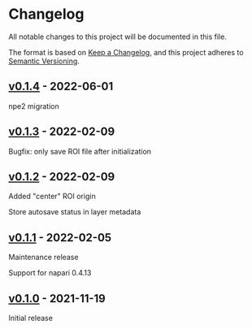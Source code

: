 # Changelog

All notable changes to this project will be documented in this file.

The format is based on [Keep a Changelog](https://keepachangelog.com/en/1.0.0/),
and this project adheres to [Semantic Versioning](https://semver.org/spec/v2.0.0.html).

## [v0.1.4] - 2022-06-01

npe2 migration

## [v0.1.3] - 2022-02-09

Bugfix: only save ROI file after initialization

## [v0.1.2] - 2022-02-09

Added "center" ROI origin

Store autosave status in layer metadata

## [v0.1.1] - 2022-02-05

Maintenance release

Support for napari 0.4.13

## [v0.1.0] - 2021-11-19

Initial release

[v0.1.4]: https://github.com/BodenmillerGroup/napari-roi/compare/v0.1.3...v0.1.4
[v0.1.3]: https://github.com/BodenmillerGroup/napari-roi/compare/v0.1.2...v0.1.3
[v0.1.2]: https://github.com/BodenmillerGroup/napari-roi/compare/v0.1.1...v0.1.2
[v0.1.1]: https://github.com/BodenmillerGroup/napari-roi/compare/v0.1.0...v0.1.1
[v0.1.0]: https://github.com/BodenmillerGroup/napari-roi/releases/tag/v0.1.0
